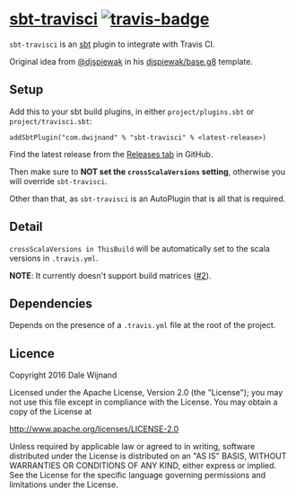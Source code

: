 # [sbt-travisci][] [![travis-badge][]](https://travis-ci.org/dwijnand/sbt-travisci)

[sbt-travisci]: https://github.com/dwijnand/sbt-travisci
[travis-badge]: https://travis-ci.org/dwijnand/sbt-travisci.svg?branch=master

`sbt-travisci` is an [sbt](http://www.scala-sbt.org/) plugin to integrate with Travis CI.

Original idea from [@djspiewak][] in his [djspiewak/base.g8][] template.

[@djspiewak]: https://github.com/djspiewak
[djspiewak/base.g8]: https://github.com/djspiewak/base.g8/blob/d75ba6e1628517124bd867d190373ee777814354/src/main/g8/build.sbt

## Setup

Add this to your sbt build plugins, in either `project/plugins.sbt` or `project/travisci.sbt`:

    addSbtPlugin("com.dwijnand" % "sbt-travisci" % <latest-release>)

Find the latest release from the [Releases tab](https://github.com/dwijnand/sbt-travisci/releases) in GitHub.

Then make sure to **NOT set the `crossScalaVersions` setting**, otherwise you will override `sbt-travisci`.

Other than that, as `sbt-travisci` is an AutoPlugin that is all that is required.

## Detail

`crossScalaVersions in ThisBuild` will be automatically set to the scala versions in `.travis.yml`.

**NOTE**: It currently doesn't support build matrices ([#2][]).

[#2]: https://github.com/dwijnand/sbt-travisci/issues/2

## Dependencies

Depends on the presence of a `.travis.yml` file at the root of the project.

## Licence

Copyright 2016 Dale Wijnand

Licensed under the Apache License, Version 2.0 (the "License");
you may not use this file except in compliance with the License.
You may obtain a copy of the License at

  http://www.apache.org/licenses/LICENSE-2.0

Unless required by applicable law or agreed to in writing, software
distributed under the License is distributed on an "AS IS" BASIS,
WITHOUT WARRANTIES OR CONDITIONS OF ANY KIND, either express or implied.
See the License for the specific language governing permissions and
limitations under the License.
